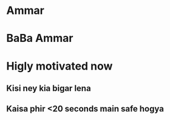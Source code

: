 # Ammar
# BaBa Ammar
# Higly motivated now
## Kisi ney kia bigar lena
## Kaisa phir <20 seconds main safe hogya
